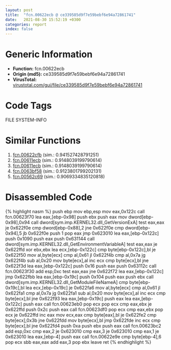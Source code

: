 ```yaml
---
layout: post
title:  "fcn.00622ecb @ ce339585d9f7e59bebf6e94a72861741"
date:   2021-08-30 15:52:19 +0300
categories: report
index: false
---
```


# Generic Information
- **Function:** fcn.00622ecb
- **Origin (md5):** ce339585d9f7e59bebf6e94a72861741
- **VirusTotal:** [virustotal.com/gui/file/ce339585d9f7e59bebf6e94a72861741][virustotal_ref]

# Code Tags
<span class="tag" id="FILE">FILE</span>
<span class="tag" id="SYSTEM-INFO">SYSTEM-INFO</span>


# Similar Functions

1. [fcn.00622cfb][similar_1_ref] (sim.: 0.941527428791251)
2. [fcn.00611ecb][similar_2_ref] (sim.: 0.9148039199790614)
3. [fcn.00611ecb][similar_3_ref] (sim.: 0.9148039199790614)
4. [fcn.0063bf58][similar_4_ref] (sim.: 0.9123801799202131)
5. [fcn.00562c69][similar_5_ref] (sim.: 0.9069334835120818)


# Disassembled Code

{% highlight nasm %}
push ebp
mov ebp,esp
mov eax,0x122c
call fcn.00623f70
lea eax,[ebp-0x98]
push ebx
push eax
mov dword[ebp-0x98],0x94
call dword[sym.imp.KERNEL32.dll_GetVersionExA]
test eax,eax
je 0x622f0e
cmp dword[ebp-0x88],2
jne 0x622f0e
cmp dword[ebp-0x94],5
jb 0x622f0e
push 1
pop eax
jmp 0x623010
lea eax,[ebp-0x122c]
push 0x1090
push eax
push 0x631144
call dword[sym.imp.KERNEL32.dll_GetEnvironmentVariableA]
test eax,eax
je 0x622ffd
xor ebx,ebx
lea ecx,[ebp-0x122c]
cmp byte[ebp-0x122c],bl
je 0x622f50
mov al,byte[ecx]
cmp al,0x61
jl 0x622f4b
cmp al,0x7a
jg 0x622f4b
sub al,0x20
mov byte[ecx],al
inc ecx
cmp byte[ecx],bl
jne 0x622f3d
lea eax,[ebp-0x122c]
push 0x16
push eax
push 0x63112c
call fcn.00623f30
add esp,0xc
test eax,eax
jne 0x622f72
lea eax,[ebp-0x122c]
jmp 0x622fbb
lea eax,[ebp-0x19c]
push 0x104
push eax
push ebx
call dword[sym.imp.KERNEL32.dll_GetModuleFileNameA]
cmp byte[ebp-0x19c],bl
lea ecx,[ebp-0x19c]
je 0x622fa6
mov al,byte[ecx]
cmp al,0x61
jl 0x622fa1
cmp al,0x7a
jg 0x622fa1
sub al,0x20
mov byte[ecx],al
inc ecx
cmp byte[ecx],bl
jne 0x622f93
lea eax,[ebp-0x19c]
push eax
lea eax,[ebp-0x122c]
push eax
call fcn.00623eb0
pop ecx
pop ecx
cmp eax,ebx
je 0x622ffd
push 0x2c
push eax
call fcn.00623df0
pop ecx
cmp eax,ebx
pop ecx
je 0x622ffd
inc eax
mov ecx,eax
cmp byte[eax],bl
je 0x622fe2
cmp byte[ecx],0x3b
jne 0x622fdd
mov byte[ecx],bl
jmp 0x622fde
inc ecx
cmp byte[ecx],bl
jne 0x622fd4
push 0xa
push ebx
push eax
call fcn.00623bc2
add esp,0xc
cmp eax,2
je 0x623010
cmp eax,3
je 0x623010
cmp eax,1
je 0x623010
lea eax,[ebp-4]
push eax
call fcn.00622e9e
cmp byte[ebp-4],6
pop ecx
sbb eax,eax
add eax,3
pop ebx
leave 
ret 
{% endhighlight %}


[similar_1_ref]: /report/fcn.00622cfb@7614e1bbe9b9fd3db78e405e68b1fab4
[similar_2_ref]: /report/fcn.00611ecb@81df0a04de83815d19badce9ef548bb2
[similar_3_ref]: /report/fcn.00611ecb@55f27df545216d53535d76f71b6e14f5
[similar_4_ref]: /report/fcn.0063bf58@75a81a00c053b64d459385e4a0825aec
[similar_5_ref]: /report/fcn.00562c69@7453c96a6fbd42ec690b8deb53eafcba
[virustotal_ref]: https://www.virustotal.com/gui/file/ce339585d9f7e59bebf6e94a72861741